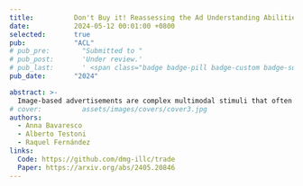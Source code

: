 ```yaml
---
title:          Don't Buy it! Reassessing the Ad Understanding Abilities of Contrastive Multimodal Models
date:           2024-05-12 00:01:00 +0800
selected:       true
pub:            "ACL"
# pub_pre:        "Submitted to "
# pub_post:       'Under review.'
# pub_last:       ' <span class="badge badge-pill badge-custom badge-success">Spotlight</span>'
pub_date:       "2024"

abstract: >-
  Image-based advertisements are complex multimodal stimuli that often contain unusual visual elements and figurative language. Previous research on automatic ad understanding has reported impressive zero-shot accuracy of contrastive vision-and-language models (VLMs) on an ad-explanation retrieval task. Here, we examine the original task setup and show that contrastive VLMs can solve it by exploiting grounding heuristics. To control for this confound, we introduce TRADE, a new evaluation test set with adversarial grounded explanations. While these explanations look implausible to humans, we show that they "fool" four different contrastive VLMs. Our findings highlight the need for an improved operationalisation of automatic ad understanding that truly evaluates VLMs' multimodal reasoning abilities. We make our code and TRADE available at <a href="https://github.com/dmg-illc/trade" target="_blank">https://github.com/dmg-illc/trade</a>.
# cover:          assets/images/covers/cover3.jpg
authors:
  - Anna Bavaresco
  - Alberto Testoni
  - Raquel Fernández
links:
  Code: https://github.com/dmg-illc/trade
  Paper: https://arxiv.org/abs/2405.20846
---
```

